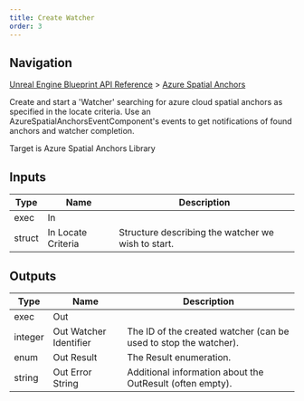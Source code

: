 ```yaml
---
title: Create Watcher
order: 3
---
```

## Navigation

[Unreal Engine Blueprint API Reference](https://dev.epicgames.com/documentation/en-us/unreal-engine/BlueprintAPI) > [Azure Spatial Anchors](https://dev.epicgames.com/documentation/en-us/unreal-engine/BlueprintAPI/AzureSpatialAnchors)

Create and start a 'Watcher' searching for azure cloud spatial anchors as specified in the locate criteria. Use an AzureSpatialAnchorsEventComponent's events to get
notifications of found anchors and watcher completion.

Target is Azure Spatial Anchors Library

## Inputs

| Type | Name | Description |
| --- | --- | --- |
| exec | In |  |
| struct | In Locate Criteria | Structure describing the watcher we wish to start. |

## Outputs

| Type | Name | Description |
| --- | --- | --- |
| exec | Out |  |
| integer | Out Watcher Identifier | The ID of the created watcher (can be used to stop the watcher). |
| enum | Out Result | The Result enumeration. |
| string | Out Error String | Additional information about the OutResult (often empty). |
